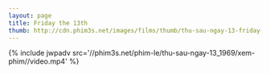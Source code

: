 ```yaml
---
layout: page
title: Friday the 13th
thumb: http://cdn.phim3s.net/images/films/thumb/thu-sau-ngay-13-friday-the-13th-2009.jpg
---
```

{% include jwpadv src='//phim3s.net/phim-le/thu-sau-ngay-13_1969/xem-phim//video.mp4' %}